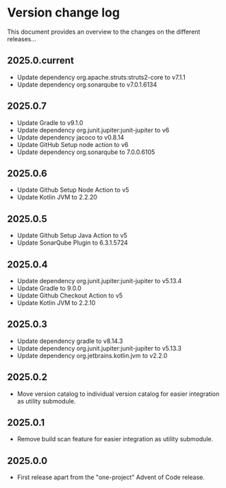 # Version change log
This document provides an overview to the changes on the different releases...

## 2025.0.current
* Update dependency org.apache.struts:struts2-core to v7.1.1
* Update dependency org.sonarqube to v7.0.1.6134

## 2025.0.7
* Update Gradle to v9.1.0
* Update dependency org.junit.jupiter:junit-jupiter to v6
* Update dependency jacoco to v0.8.14
* Update GitHub Setup node action to v6
* Update dependency org.sonarqube to 7.0.0.6105

## 2025.0.6
* Update Github Setup Node Action to v5
* Update Kotlin JVM to 2.2.20

## 2025.0.5
* Update Github Setup Java Action to v5
* Update SonarQube Plugin to 6.3.1.5724

## 2025.0.4
* Update dependency org.junit.jupiter:junit-jupiter to v5.13.4
* Update Gradle to 9.0.0
* Update Github Checkout Action to v5
* Update Kotlin JVM to 2.2.10

## 2025.0.3
* Update dependency gradle to v8.14.3
* Update dependency org.junit.jupiter:junit-jupiter to v5.13.3
* Update dependency org.jetbrains.kotlin.jvm to v2.2.0

## 2025.0.2
* Move version catalog to individual version catalog for easier integration as utility submodule.

## 2025.0.1
* Remove build scan feature for easier integration as utility submodule.

## 2025.0.0
* First release apart from the "one-project" Advent of Code release.











